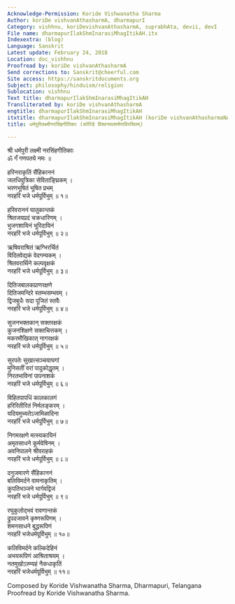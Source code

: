 ```yaml
---
Acknowledge-Permission: Koride Vishwanatha Sharma
Author: koriDe vishvanAthasharmA, dharmapurI
Category: vishhnu, koriDevishvanAthasharmA, suprabhAta, devii, devI
File name: dharmapurIlakShmInarasiMhagItikAH.itx
Indexextra: (blog)
Language: Sanskrit
Latest update: February 24, 2018
Location: doc_vishhnu
Proofread by: koriDe vishvanAthasharmA
Send corrections to: Sanskrit@cheerful.com
Site access: https://sanskritdocuments.org
Subject: philosophy/hinduism/religion
Sublocation: vishhnu
Text title: dharmapurIlakShmInarasiMhagItikAH
Transliterated by: koriDe vishvanAthasharmA
engtitle: dharmapurIlakShmInarasiMhagItikAH
itxtitle: dharmapurIlakShmInarasiMhagItikAH (koriDe vishvanAthasharmaNAvirachitam)
title: धर्मपुरीलक्ष्मीनरसिंहगीतिकाः (कोरिडे विश्वनाथशर्मणाविरचितम्)

---
```

  
 श्री धर्मपुरी लक्ष्मी नरसिंहगीतिकाः   
ॐ गँ गणपतये नमः ॥  
  
हरिनराकृतिं सैंहिकाननं  
     जलधिपुत्रिका सेविताङ्घ्रिकम् ।  
भरणभूषितं भूषित प्रभम्  
     नरहरिं भजे धर्मपूर्विभुम् ॥ १॥  
  
हरिवराननं घातुकान्तकं  
     श्रितजयप्रदं चक्रधारिणम् ।  
भुजगशायिनं भूरिदायिनं  
     नरहरिं भजे धर्मपूर्विभुम् ॥ २॥  
  
ऋषिवराश्रितं ऋग्भिरर्चितं  
     विदितवेद्यकं वेदगम्यकम् ।  
श्रितवरार्थिने कल्पवृक्षकं  
     नरहरिं भजे धर्मपूर्विभुम् ॥ ३॥  
  
दितिजबालकप्राणरक्षणे  
     दितिजमन्दिरे स्तम्भसम्भवम् ।  
द्विजबुधैः सदा पूजितं स्तवैः  
     नरहरिं भजे धर्मपूर्विभुम् ॥ ४॥  
  
सुजनभक्तकान् सक्तरक्षकं  
     कुजनशिक्षणे सक्तचित्तकम् ।  
मकरमौखिकात् नागरक्षकं  
     नरहरिं भजे धर्मपूर्विभुम् ॥ ५॥  
  
सुरपतेः सुखात्सञ्चयाघगां  
     मुनिसतीं वरां पादुकोद्धृतम् ।  
निरतभाविनां पापनाशकं  
     नरहरिं भजे धर्मपूर्विभुम् ॥ ६॥  
  
विहितपापधिं कालकालगं  
     हरिरितीरितं निर्मलङ्करम् ।  
यदियमुच्यतेऽजामिळादिना  
     नरहरिं भजे धर्मपूर्विभुम् ॥ ७॥  
  
निगमरक्षणे मत्स्यकायिनं  
     अमृतसाधने कूर्मवेषिनम् ।  
अवनिपालने श्रीवराहकं  
     नरहरिं भजे धर्मपूर्विभुम् ॥ ८॥  
  
दनुजमारणे सैंहिकाननं  
     बलिविमर्दने वामनाकृतिम् ।  
कुपतिभञ्जने भार्गवद्विजं  
     नरहरिं भजे धर्मपूर्विभुम् ॥ ९॥  
  
रघुकुलोद्भवं रावणान्तकं  
     द्रुपदजावने कृष्णरूपिणम् ।  
शमनसाधने बुद्धरूपिणं  
     नरहरिं भजेधर्मपूर्विभुम् ॥ १०॥  
  
कलिविमर्दने कल्किदेहिनं  
     अभयरूपिणं आश्रिताश्रयम् ।  
नतमुखोऽस्म्यहं नैकधाकृतिं  
     नरहरिं भजेधर्मपूर्विभुम् ॥ ११॥  
  
  
Composed by Koride Vishwanatha Sharma, Dharmapuri, Telangana  
Proofread by Koride Vishwanatha Sharma.  
  

